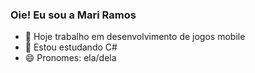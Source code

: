 ### Oie! Eu sou a Mari Ramos

- 🔭 Hoje trabalho em desenvolvimento de jogos mobile
- 🌱 Estou estudando C# 
- 😄 Pronomes: ela/dela

